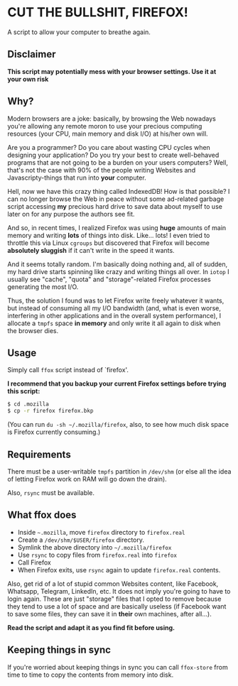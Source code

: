 # CUT THE BULLSHIT, FIREFOX!

A script to allow your computer to breathe again.

## Disclaimer

**This script may potentially mess with your browser settings. Use it at
your own risk**

## Why?

Modern browsers are a joke: basically, by browsing the Web nowadays you're
allowing any remote moron to use your precious computing resources (your
CPU, main memory and disk I/O) at his/her own will.

Are you a programmer? Do you care about wasting CPU cycles when designing
your application? Do you try your best to create well-behaved programs
that are not going to be a burden on your users computers? Well, that's
not the case with 90% of the people writing Websites and
Javascripty-things that run into **your** computer.

Hell, now we have this crazy thing called IndexedDB! How is that possible?
I can no longer browse the Web in peace without some ad-related garbage
script accessing **my** precious hard drive to save data about myself to
use later on for any purpose the authors see fit.


And so, in recent times, I realized Firefox was using **huge** amounts of
main memory and writing **lots** of things into disk. Like... lots! I even
tried to throttle this via Linux `cgroups` but discovered that Firefox
will become **absolutely sluggish** if it can't write in the speed it
wants.

And it seems totally random. I'm basically doing nothing and, all of
sudden, my hard drive starts spinning like crazy and writing things all
over. In `iotop` I usually see "cache", "quota" and "storage"-related
Firefox processes generating the most I/O.


Thus, the solution I found was to let Firefox write freely whatever it
wants, but instead of consuming all my I/O bandwidth (and, what is even
worse, interfering in other applications and in the overall system
performance), I allocate a `tmpfs` space **in memory** and only write it
all again to disk when the browser dies.

## Usage

Simply call `ffox` script instead of `firefox'.

**I recommend that you backup your current Firefox settings before trying
this script:**

```bash
$ cd .mozilla
$ cp -r firefox firefox.bkp
```

(You can run `du -sh ~/.mozilla/firefox`, also, to see how much disk space
is Firefox currently consuming.)

## Requirements

There must be a user-writable `tmpfs` partition in `/dev/shm` (or else all
the idea of letting Firefox work on RAM will go down the drain).

Also, `rsync` must be available.

## What ffox does

* Inside `~.mozilla`, move `firefox` directory to `firefox.real`
* Create a `/dev/shm/$USER/firefox` directory.
* Symlink the above directory into `~/.mozilla/firefox`
* Use `rsync` to copy files from `firefox.real` into `firefox`
* Call Firefox
* When Firefox exits, use `rsync` again to update `firefox.real` contents.


Also, get rid of a lot of stupid common Websites content, like Facebook,
Whatsapp, Telegram, LinkedIn, etc. It does not imply you're going to have
to login again. These are just "storage" files that I opted to remove
because they tend to use a lot of space and are basically useless (if
Facebook want to save some files, they can save it in **their** own
machines, after all...).

**Read the script and adapt it as you find fit before using.**

## Keeping things in sync

If you're worried about keeping things in sync you can call `ffox-store`
from time to time to copy the contents from memory into disk.
